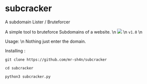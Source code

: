 # subcracker
A subdomain Lister / Bruteforcer

A simple tool to bruteforce Subdomains of a website.
\n
<img src="https://github.com/mr-sh4n/subcracker/blob/main/assets/subcracker.jpg">
\n
`v1.0`
\n

Usage:
\n
Nothing just enter the domain.

Installing :

```git clone https://github.com/mr-sh4n/subcracker```

```cd subcracker```

```python3 subcracker.py```
